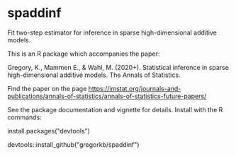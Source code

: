 # spaddinf

Fit two-step estimator for inference in sparse high-dimensional additive models.

This is an R package which accompanies the paper: 

Gregory, K., Mammen E., & Wahl, M. (2020+). Statistical inference in sparse high-dimensional additive models. The Annals of Statistics.

Find the paper on the page https://imstat.org/journals-and-publications/annals-of-statistics/annals-of-statistics-future-papers/

See the package documentation and vignette for details. Install with the R commands:

install.packages("devtools")

devtools::install_github("gregorkb/spaddinf")
